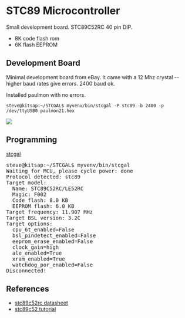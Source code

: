# STC89 Microcontroller

Small development board. STC89C52RC 40 pin DIP.

* 8K code flash rom
* 6K flash EEPROM

## Development Board

Minimal development board from eBay. It came with a 12 Mhz crystal -- higher baud rates give errors. 2400 baud ok.

Installed paulmon with no errors.

```
steve@kitsap:~/STCGAL$ myvenv/bin/stcgal -P stc89 -b 2400 -p /dev/ttyUSB0 paulmon21.hex 
```

<img src="stc89_board.jpg">

## Programming

<a href="https://github.com/grigorig/stcgal">stcgal</a>

<pre>
steve@kitsap:~/STCGAL$ myvenv/bin/stcgal 
Waiting for MCU, please cycle power: done
Protocol detected: stc89
Target model:
  Name: STC89C52RC/LE52RC
  Magic: F002
  Code flash: 8.0 KB
  EEPROM flash: 6.0 KB
Target frequency: 11.907 MHz
Target BSL version: 3.2C
Target options:
  cpu_6t_enabled=False
  bsl_pindetect_enabled=False
  eeprom_erase_enabled=False
  clock_gain=high
  ale_enabled=True
  xram_enabled=True
  watchdog_por_enabled=False
Disconnected!
</pre>

## References

* [stc89c52rc datasheet](https://www.stcmicro.com/datasheet/STC89C51RC-en.pdf)
* [stc89c52 tutorial](https://www.reidemeister.com/?p=395)
